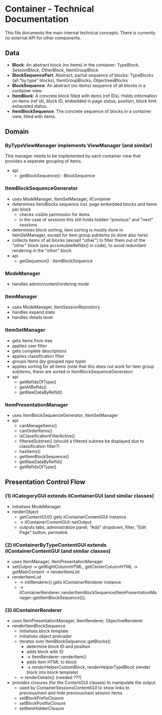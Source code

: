 # Container - Technical Documentation

This file documents the main internal technical concepts. There is currently no external API for other components.

## Data

- **Block**: An abstract block (no items) in the container: TypeBlock, SessionBlock, OtherBlock, ItemGroupBlock
- **BlockSequencePart**: Abstract, partial sequence of blocks: TypeBlocks (all "by type" blocks), ItemGroupBlocks, ObjectivesBlocks
- **BlockSequence**: An abstract (no items) sequence of all blocks in a container view.
- **ItemBlock**: A concrete block filled with items (ref IDs). Holds information on items (ref id), block ID, embedded in page status, position, block limit exhausted status.
- **ItemBlockSequence**: The concrete sequence of blocks in a container view, filled with items.

## Domain

### ByTypeViewManager implements ViewManager (and similar)

This manager needs to be implemented by each container view that provides a separate grouping of items.

- api
  - getBlockSequence() : BlockSequence

### ItemBlockSequenceGenerator

- uses ModeManager, ItemSetManager, ilContainer
- determines ItemBlocks sequence incl. page embedded blocks and items per block
  - checks visible permission for items
  - in the case of sessions this still holds hidden "previous" and "next" sessions
- determines block sorting, item sorting is mostly done in ItemSetManager, except for item group subitems (is done also here)
- collects items of all blocks (except "other") to filter them out of the "other" block (see accumulateRefIds() in code), to avoid redundant rendering in the "other" block
- api
  - getSequence() : ItemBlockSequence

### ModeManager

- handles admin/content/ordering mode

### ItemManager

- uses ModeManager, ItemSessionRepository
- handles expand state
- handles details level

### ItemSetManager

- gets items from tree
- applies user filter
- gets complete descriptions
- applies classification filter
- groups items (by grouped repo type)
- applies sorting for all items (note that this does not work for item group subitems, these are sorted in ItemBlockSequenceGenerator)
- api
  - getRefIdsOfType()
  - getAllRefIds()
  - getRawDataByRefId()
  
### ItemPresentationManager

- uses ItemBlockSequenceGenerator, ItemSetManager
- api
  - canManageItems()
  - canOrderItems()
  - isClassificationFilterActive()
  - filteredSubtree() (should a filtered subtree be displayed due to classification filter?)
  - hasItems()
  - getItemBlockSequence()
  - getRawDataByRefId()
  - getRefIdsOfType()

## Presentation Control Flow

### (1) ilCategoryGUI extends ilContainerGUI (and similar classes)

- initialises ModeManager
- renderObject
  - getContentGUI() gets ilContainerContentGUI instance
  - -> ilContainerContentGUI::setOutput
  - outputs tabs, administration panel, "Add" dropdown, filter, "Edit Page" button, permalink

### (2) ilContainerByTypeContentGUI extends ilContainerContentGUI (and similar classes)

- uses ItemManager, ItemPresentationManager
- setOutput -> getRightColumnHTML, getCenterColumnHTML -> getMainContent -> renderItemList
- renderItemList
  - -> initRenderer() gets ilContainerRenderer instance 
  - -> ilContainerRenderer::renderItemBlockSequence(ItemPresentationManager::getItemBlockSequence());

### (3) ilContainerRenderer

- uses ItemPresentationManager, ItemRenderer, ObjectiveRenderer
- renderItemBlockSequence
  - initialises block template
  - initialises object preloader
  - iterates over ItemBlockSequence::getBlocks()
    - determine block ID and position
    - adds block with ID
    - -> ItemRenderer::renderItem()
    - adds item HTML to block
    - -> renderHelperCustomBlock, renderHelperTypeBlock (render block into block template)
  - -> renderDetails() (needed ???)
- provides closures (for the ContentGUI classes) to manipulate the output
  - used by ContainerSessionsContentGUI to show links to previous/next and hide previous/next session items
  - setBlockPrefixClosure
  - setBlockPostfixClosure
  - setItemHiddenClosure
